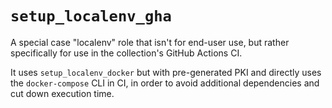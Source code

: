 # `setup_localenv_gha`
A special case "localenv" role that isn't for end-user use, but rather specifically for use in the collection's GitHub Actions CI.

It uses `setup_localenv_docker` but with pre-generated PKI and directly uses the `docker-compose` CLI in CI, in order to avoid additional dependencies and cut down execution time.
